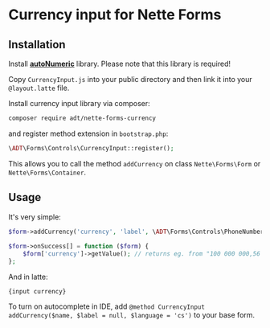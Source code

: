 # Currency input for Nette Forms

## Installation


Install **[autoNumeric](https://github.com/autoNumeric/autoNumeric)** library.
Please note that this library is required!

Copy `CurrencyInput.js` into your public directory and then link it into your `@layout.latte` file. 

Install currency input library via composer:

```sh
composer require adt/nette-forms-currency
```

and register method extension in `bootstrap.php`:

```php
\ADT\Forms\Controls\CurrencyInput::register();
```

This allows you to call the method `addCurrency` on class `Nette\Forms\Form` or `Nette\Forms\Container`.

## Usage

It's very simple:

```php
$form->addCurrency('currency', 'label', \ADT\Forms\Controls\PhoneNumberInput::LANGUAGE_CZ); // language in ISO 3166 Alpha-2 code
  
$form->onSuccess[] = function ($form) {
	$form['currency']->getValue(); // returns eg. from "100 000 000,56 kč" => "100000000.56" 
};
```

And in latte:

```latte
{input currency}
```


To turn on autocomplete in IDE, add `@method CurrencyInput addCurrency($name, $label = null, $language = 'cs')` to your base form.
